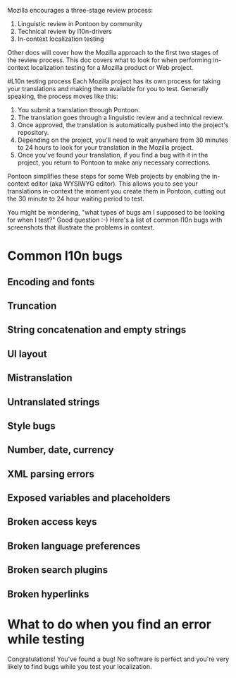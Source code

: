 Mozilla encourages a three-stage review process:
1. Linguistic review in Pontoon by community
2. Technical review by l10n-drivers
3. In-context localization testing

Other docs will cover how the Mozilla approach to the first two stages of the review process. This doc covers what to look for when performing in-context localization testing for a Mozilla product or Web project.

#L10n testing process
Each Mozilla project has its own process for taking your translations and making them available for you to test. Generally speaking, the process moves like this:
1. You submit a translation through Pontoon.
2. The translation goes through a linguistic review and a technical review.
3. Once approved, the translation is automatically pushed into the project's repository.
4. Depending on the project, you'll need to wait anywhere from 30 minutes to 24 hours to look for your translation in the Mozilla project.
5. Once you've found your translation, if you find a bug with it in the project, you return to Pontoon to make any necessary corrections.

Pontoon simplifies these steps for some Web projects by enabling the in-context editor (aka WYSIWYG editor). This allows you to see your translations in-context the moment you create them in Pontoon, cutting out the 30 minute to 24 hour waiting period to test.

You might be wondering, "what types of bugs am I supposed to be looking for when I test?" Good question :-) Here's a list of common l10n bugs with screenshots that illustrate the problems in context.

# Common l10n bugs
## Encoding and fonts
## Truncation
## String concatenation and empty strings
## UI layout
## Mistranslation
## Untranslated strings
## Style bugs
## Number, date, currency
## XML parsing errors
## Exposed variables and placeholders
## Broken access keys
## Broken language preferences
## Broken search plugins
## Broken hyperlinks

# What to do when you find an error while testing
Congratulations! You've found a bug! No software is perfect and you're very likely to find bugs while you test your localization.
